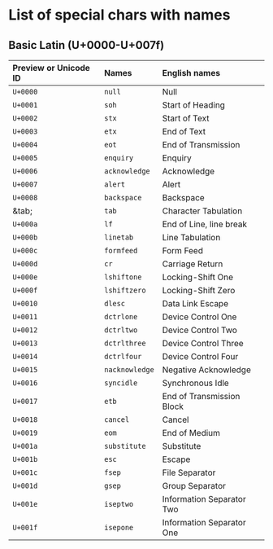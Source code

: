 # List of special chars with names

## Basic Latin (U+0000-U+007f)

| Preview or Unicode ID | Names | English names |
|:---|:---|:---|
| `U+0000` | `null` | Null |
| `U+0001` | `soh` | Start of Heading |
| `U+0002` | `stx` | Start of Text |
| `U+0003` | `etx` | End of Text |
| `U+0004` | `eot` | End of Transmission |
| `U+0005` | `enquiry` | Enquiry |
| `U+0006` | `acknowledge` | Acknowledge |
| `U+0007` | `alert` | Alert |
| `U+0008` | `backspace` | Backspace |
| &tab; | `tab` | Character Tabulation |
| `U+000a` | `lf` | End of Line, line break |
| `U+000b` | `linetab` | Line Tabulation |
| `U+000c` | `formfeed` | Form Feed |
| `U+000d` | `cr` | Carriage Return |
| `U+000e` | `lshiftone` | Locking-Shift One |
| `U+000f` | `lshiftzero` | Locking-Shift Zero |
| `U+0010` | `dlesc` | Data Link Escape |
| `U+0011` | `dctrlone` | Device Control One |
| `U+0012` | `dctrltwo` | Device Control Two |
| `U+0013` | `dctrlthree` | Device Control Three |
| `U+0014` | `dctrlfour` | Device Control Four |
| `U+0015` | `nacknowledge` | Negative Acknowledge |
| `U+0016` | `syncidle` | Synchronous Idle |
| `U+0017` | `etb` | End of Transmission Block |
| `U+0018` | `cancel` | Cancel |
| `U+0019` | `eom` | End of Medium |
| `U+001a` | `substitute` | Substitute |
| `U+001b` | `esc` | Escape |
| `U+001c` | `fsep` | File Separator |
| `U+001d` | `gsep` | Group Separator |
| `U+001e` | `iseptwo` | Information Separator Two |
| `U+001f` | `isepone` | Information Separator One |

